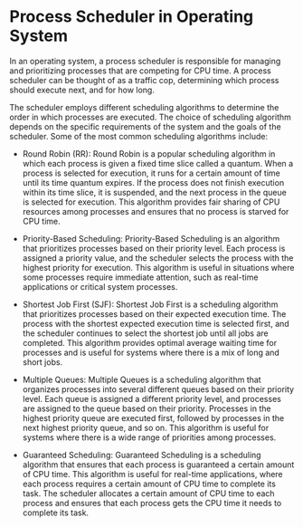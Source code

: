 # Process Scheduler in Operating System

In an operating system, a process scheduler is responsible for managing and prioritizing processes that are competing for CPU time. A process scheduler can be thought of as a traffic cop, determining which process should execute next, and for how long.

The scheduler employs different scheduling algorithms to determine the order in which processes are executed. The choice of scheduling algorithm depends on the specific requirements of the system and the goals of the scheduler. Some of the most common scheduling algorithms include:

    
 - Round Robin (RR):
Round Robin is a popular scheduling algorithm in which each process is given a fixed time slice called a quantum. When a process is selected for execution, it runs for a certain amount of time until its time quantum expires. If the process does not finish execution within its time slice, it is suspended, and the next process in the queue is selected for execution. This algorithm provides fair sharing of CPU resources among processes and ensures that no process is starved for CPU time.

 - Priority-Based Scheduling:
Priority-Based Scheduling is an algorithm that prioritizes processes based on their priority level. Each process is assigned a priority value, and the scheduler selects the process with the highest priority for execution. This algorithm is useful in situations where some processes require immediate attention, such as real-time applications or critical system processes.

 - Shortest Job First (SJF):
Shortest Job First is a scheduling algorithm that prioritizes processes based on their expected execution time. The process with the shortest expected execution time is selected first, and the scheduler continues to select the shortest job until all jobs are completed. This algorithm provides optimal average waiting time for processes and is useful for systems where there is a mix of long and short jobs.

 - Multiple Queues:
Multiple Queues is a scheduling algorithm that organizes processes into several different queues based on their priority level. Each queue is assigned a different priority level, and processes are assigned to the queue based on their priority. Processes in the highest priority queue are executed first, followed by processes in the next highest priority queue, and so on. This algorithm is useful for systems where there is a wide range of priorities among processes.

 - Guaranteed Scheduling:
Guaranteed Scheduling is a scheduling algorithm that ensures that each process is guaranteed a certain amount of CPU time. This algorithm is useful for real-time applications, where each process requires a certain amount of CPU time to complete its task. The scheduler allocates a certain amount of CPU time to each process and ensures that each process gets the CPU time it needs to complete its task.
